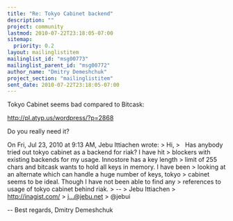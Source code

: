 ```yaml
---
title: "Re: Tokyo Cabinet backend"
description: ""
project: community
lastmod: 2010-07-22T23:18:05-07:00
sitemap:
  priority: 0.2
layout: mailinglistitem
mailinglist_id: "msg00773"
mailinglist_parent_id: "msg00772"
author_name: "Dmitry Demeshchuk"
project_section: "mailinglistitem"
sent_date: 2010-07-22T23:18:05-07:00
---
```



Tokyo Cabinet seems bad compared to Bitcask:

http://pl.atyp.us/wordpress/?p=2868

Do you really need it?

On Fri, Jul 23, 2010 at 9:13 AM, Jebu Ittiachen  wrote:
&gt; Hi,
&gt;   Has anybody tried out tokyo cabinet as a backend for riak? I have hit
&gt; blockers with existing backends for my usage. Innostore has a key length
&gt; limit of 255 chars and bitcask wants to hold all keys in memory. I have been
&gt; looking at an alternate which can handle a huge number of keys, tokyo
&gt; cabinet seems to be ideal. Though I have not been able to find any
&gt; references to usage of tokyo cabinet behind riak.
&gt; --
&gt; Jebu Ittiachen
&gt; http://inagist.com/
&gt; j...@jebu.net
&gt; @jebui


-- 
Best regards,
Dmitry Demeshchuk

